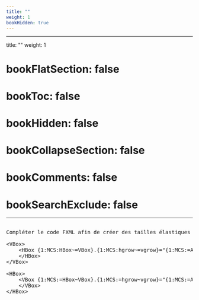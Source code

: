 ```yaml
---
title: ""
weight: 1
bookHidden: true
---
```




---
title: ""
weight: 1
# bookFlatSection: false
# bookToc: false
# bookHidden: false
# bookCollapseSection: false
# bookComments: false
# bookSearchExclude: false
---

<pre>

Compléter le code FXML afin de créer des tailles élastiques

&lt;VBox>
    &lt;HBox {1:MCS:HBox~=VBox}.{1:MCS:hgrow~=vgrow}="{1:MCS:=ALWAYS~Infinity}">
    &lt;/HBox>
&lt;/VBox>

&lt;HBox>
    &lt;VBox {1:MCS:=HBox~VBox}.{1:MCS:=hgrow~vgrow}="{1:MCS:=ALWAYS~Infinity}">
    &lt;/VBox>
&lt;/HBox>



</pre>
